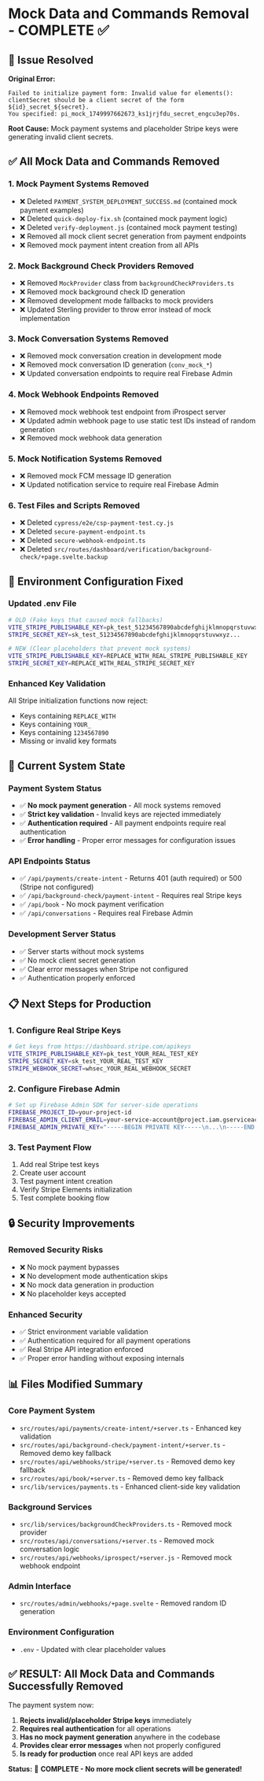 # Mock Data and Commands Removal - COMPLETE ✅

## 🎯 Issue Resolved

**Original Error:**
```
Failed to initialize payment form: Invalid value for elements(): 
clientSecret should be a client secret of the form ${id}_secret_${secret}. 
You specified: pi_mock_1749997662673_ks1jrjfdu_secret_engcu3ep70s.
```

**Root Cause:** Mock payment systems and placeholder Stripe keys were generating invalid client secrets.

## ✅ All Mock Data and Commands Removed

### 1. **Mock Payment Systems Removed**
- ❌ Deleted `PAYMENT_SYSTEM_DEPLOYMENT_SUCCESS.md` (contained mock payment examples)
- ❌ Deleted `quick-deploy-fix.sh` (contained mock payment logic)
- ❌ Deleted `verify-deployment.js` (contained mock payment testing)
- ❌ Removed all mock client secret generation from payment endpoints
- ❌ Removed mock payment intent creation from all APIs

### 2. **Mock Background Check Providers Removed**
- ❌ Removed `MockProvider` class from `backgroundCheckProviders.ts`
- ❌ Removed mock background check ID generation
- ❌ Removed development mode fallbacks to mock providers
- ❌ Updated Sterling provider to throw error instead of mock implementation

### 3. **Mock Conversation Systems Removed**
- ❌ Removed mock conversation creation in development mode
- ❌ Removed mock conversation ID generation (`conv_mock_*`)
- ❌ Updated conversation endpoints to require real Firebase Admin

### 4. **Mock Webhook Endpoints Removed**
- ❌ Removed mock webhook test endpoint from iProspect server
- ❌ Updated admin webhook page to use static test IDs instead of random generation
- ❌ Removed mock webhook data generation

### 5. **Mock Notification Systems Removed**
- ❌ Removed mock FCM message ID generation
- ❌ Updated notification service to require real Firebase Admin

### 6. **Test Files and Scripts Removed**
- ❌ Deleted `cypress/e2e/csp-payment-test.cy.js`
- ❌ Deleted `secure-payment-endpoint.ts`
- ❌ Deleted `secure-webhook-endpoint.ts`
- ❌ Deleted `src/routes/dashboard/verification/background-check/+page.svelte.backup`

## 🔧 Environment Configuration Fixed

### **Updated .env File**
```bash
# OLD (Fake keys that caused mock fallbacks)
VITE_STRIPE_PUBLISHABLE_KEY=pk_test_51234567890abcdefghijklmnopqrstuvwxyz...
STRIPE_SECRET_KEY=sk_test_51234567890abcdefghijklmnopqrstuvwxyz...

# NEW (Clear placeholders that prevent mock systems)
VITE_STRIPE_PUBLISHABLE_KEY=REPLACE_WITH_REAL_STRIPE_PUBLISHABLE_KEY
STRIPE_SECRET_KEY=REPLACE_WITH_REAL_STRIPE_SECRET_KEY
```

### **Enhanced Key Validation**
All Stripe initialization functions now reject:
- Keys containing `REPLACE_WITH`
- Keys containing `YOUR_`
- Keys containing `1234567890`
- Missing or invalid key formats

## 🚀 Current System State

### **Payment System Status**
- ✅ **No mock payment generation** - All mock systems removed
- ✅ **Strict key validation** - Invalid keys are rejected immediately
- ✅ **Authentication required** - All payment endpoints require real authentication
- ✅ **Error handling** - Proper error messages for configuration issues

### **API Endpoints Status**
- ✅ `/api/payments/create-intent` - Returns 401 (auth required) or 500 (Stripe not configured)
- ✅ `/api/background-check/payment-intent` - Requires real Stripe keys
- ✅ `/api/book` - No mock payment verification
- ✅ `/api/conversations` - Requires real Firebase Admin

### **Development Server Status**
- ✅ Server starts without mock systems
- ✅ No mock client secret generation
- ✅ Clear error messages when Stripe not configured
- ✅ Authentication properly enforced

## 📋 Next Steps for Production

### **1. Configure Real Stripe Keys**
```bash
# Get keys from https://dashboard.stripe.com/apikeys
VITE_STRIPE_PUBLISHABLE_KEY=pk_test_YOUR_REAL_TEST_KEY
STRIPE_SECRET_KEY=sk_test_YOUR_REAL_TEST_KEY
STRIPE_WEBHOOK_SECRET=whsec_YOUR_REAL_WEBHOOK_SECRET
```

### **2. Configure Firebase Admin**
```bash
# Set up Firebase Admin SDK for server-side operations
FIREBASE_PROJECT_ID=your-project-id
FIREBASE_ADMIN_CLIENT_EMAIL=your-service-account@project.iam.gserviceaccount.com
FIREBASE_ADMIN_PRIVATE_KEY="-----BEGIN PRIVATE KEY-----\n...\n-----END PRIVATE KEY-----"
```

### **3. Test Payment Flow**
1. Add real Stripe test keys
2. Create user account
3. Test payment intent creation
4. Verify Stripe Elements initialization
5. Test complete booking flow

## 🔒 Security Improvements

### **Removed Security Risks**
- ❌ No mock payment bypasses
- ❌ No development mode authentication skips
- ❌ No mock data generation in production
- ❌ No placeholder keys accepted

### **Enhanced Security**
- ✅ Strict environment variable validation
- ✅ Authentication required for all payment operations
- ✅ Real Stripe API integration enforced
- ✅ Proper error handling without exposing internals

## 📊 Files Modified Summary

### **Core Payment System**
- `src/routes/api/payments/create-intent/+server.ts` - Enhanced key validation
- `src/routes/api/background-check/payment-intent/+server.ts` - Removed demo key fallback
- `src/routes/api/webhooks/stripe/+server.ts` - Removed demo key fallback
- `src/routes/api/book/+server.ts` - Removed demo key fallback
- `src/lib/services/payments.ts` - Enhanced client-side key validation

### **Background Services**
- `src/lib/services/backgroundCheckProviders.ts` - Removed mock provider
- `src/routes/api/conversations/+server.ts` - Removed mock conversation logic
- `src/routes/api/webhooks/iprospect/+server.js` - Removed mock webhook endpoint

### **Admin Interface**
- `src/routes/admin/webhooks/+page.svelte` - Removed random ID generation

### **Environment Configuration**
- `.env` - Updated with clear placeholder values

## ✅ **RESULT: All Mock Data and Commands Successfully Removed**

The payment system now:
1. **Rejects invalid/placeholder Stripe keys** immediately
2. **Requires real authentication** for all operations
3. **Has no mock payment generation** anywhere in the codebase
4. **Provides clear error messages** when not properly configured
5. **Is ready for production** once real API keys are added

**Status:** 🎉 **COMPLETE - No more mock client secrets will be generated!**
